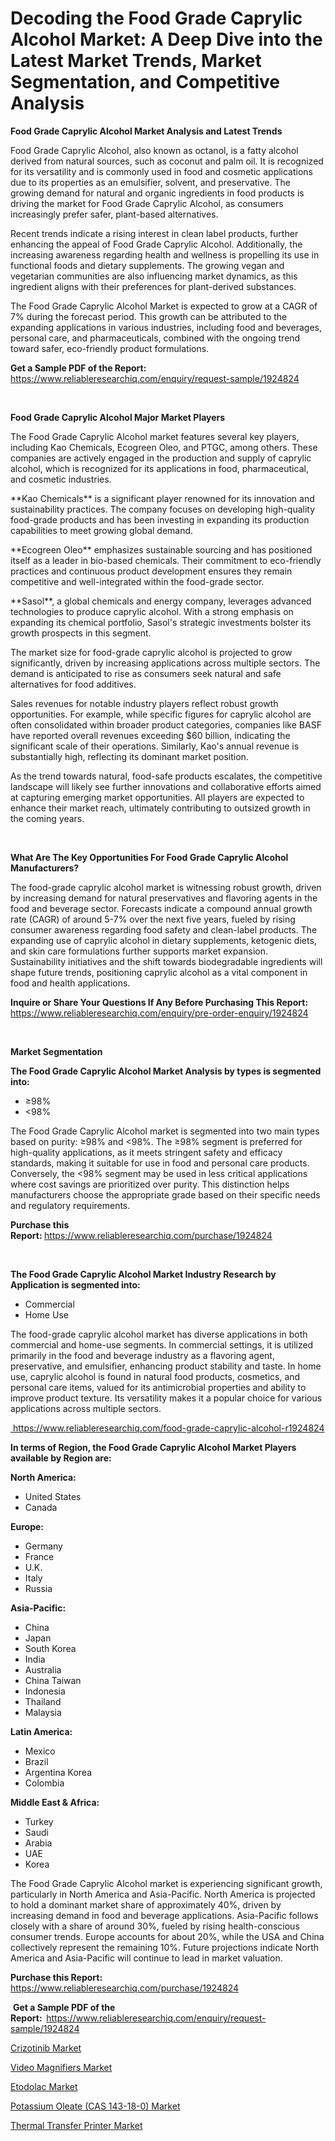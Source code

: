 <p><h1>Decoding the Food Grade Caprylic Alcohol Market: A Deep Dive into the Latest Market Trends, Market Segmentation, and Competitive Analysis</h1></p><p><strong>Food Grade Caprylic Alcohol Market Analysis and Latest Trends</strong></p>
<p><p>Food Grade Caprylic Alcohol, also known as octanol, is a fatty alcohol derived from natural sources, such as coconut and palm oil. It is recognized for its versatility and is commonly used in food and cosmetic applications due to its properties as an emulsifier, solvent, and preservative. The growing demand for natural and organic ingredients in food products is driving the market for Food Grade Caprylic Alcohol, as consumers increasingly prefer safer, plant-based alternatives.</p><p>Recent trends indicate a rising interest in clean label products, further enhancing the appeal of Food Grade Caprylic Alcohol. Additionally, the increasing awareness regarding health and wellness is propelling its use in functional foods and dietary supplements. The growing vegan and vegetarian communities are also influencing market dynamics, as this ingredient aligns with their preferences for plant-derived substances.</p><p>The Food Grade Caprylic Alcohol Market is expected to grow at a CAGR of 7% during the forecast period. This growth can be attributed to the expanding applications in various industries, including food and beverages, personal care, and pharmaceuticals, combined with the ongoing trend toward safer, eco-friendly product formulations.</p></p>
<p><strong>Get a Sample PDF of the Report:&nbsp;</strong> <a href="https://www.reliableresearchiq.com/enquiry/request-sample/1924824?utm_campaign=1577&utm_medium=2&utm_source=Github&utm_content=ia&utm_term=24102024&utm_id=food-grade-caprylic-alcohol">https://www.reliableresearchiq.com/enquiry/request-sample/1924824</a></p>
<p>&nbsp;</p>
<p><strong>Food Grade Caprylic Alcohol Major Market Players</strong></p>
<p><p>The Food Grade Caprylic Alcohol market features several key players, including Kao Chemicals, Ecogreen Oleo, and PTGC, among others. These companies are actively engaged in the production and supply of caprylic alcohol, which is recognized for its applications in food, pharmaceutical, and cosmetic industries.</p><p>**Kao Chemicals** is a significant player renowned for its innovation and sustainability practices. The company focuses on developing high-quality food-grade products and has been investing in expanding its production capabilities to meet growing global demand.</p><p>**Ecogreen Oleo** emphasizes sustainable sourcing and has positioned itself as a leader in bio-based chemicals. Their commitment to eco-friendly practices and continuous product development ensures they remain competitive and well-integrated within the food-grade sector.</p><p>**Sasol**, a global chemicals and energy company, leverages advanced technologies to produce caprylic alcohol. With a strong emphasis on expanding its chemical portfolio, Sasol's strategic investments bolster its growth prospects in this segment.</p><p>The market size for food-grade caprylic alcohol is projected to grow significantly, driven by increasing applications across multiple sectors. The demand is anticipated to rise as consumers seek natural and safe alternatives for food additives.</p><p>Sales revenues for notable industry players reflect robust growth opportunities. For example, while specific figures for caprylic alcohol are often consolidated within broader product categories, companies like BASF have reported overall revenues exceeding $60 billion, indicating the significant scale of their operations. Similarly, Kao's annual revenue is substantially high, reflecting its dominant market position.</p><p>As the trend towards natural, food-safe products escalates, the competitive landscape will likely see further innovations and collaborative efforts aimed at capturing emerging market opportunities. All players are expected to enhance their market reach, ultimately contributing to outsized growth in the coming years.</p></p>
<p>&nbsp;</p>
<p><strong>What Are The Key Opportunities For Food Grade Caprylic Alcohol Manufacturers?</strong></p>
<p><p>The food-grade caprylic alcohol market is witnessing robust growth, driven by increasing demand for natural preservatives and flavoring agents in the food and beverage sector. Forecasts indicate a compound annual growth rate (CAGR) of around 5-7% over the next five years, fueled by rising consumer awareness regarding food safety and clean-label products. The expanding use of caprylic alcohol in dietary supplements, ketogenic diets, and skin care formulations further supports market expansion. Sustainability initiatives and the shift towards biodegradable ingredients will shape future trends, positioning caprylic alcohol as a vital component in food and health applications.</p></p>
<p><strong>Inquire or Share Your Questions If Any Before Purchasing This Report:</strong> <a href="https://www.reliableresearchiq.com/enquiry/pre-order-enquiry/1924824?utm_campaign=1577&utm_medium=2&utm_source=Github&utm_content=ia&utm_term=24102024&utm_id=food-grade-caprylic-alcohol">https://www.reliableresearchiq.com/enquiry/pre-order-enquiry/1924824</a></p>
<p>&nbsp;</p>
<p><strong>Market Segmentation</strong></p>
<p><strong>The Food Grade Caprylic Alcohol Market Analysis by types is segmented into:</strong></p>
<p><ul><li>≥98%</li><li><98%</li></ul></p>
<p><p>The Food Grade Caprylic Alcohol market is segmented into two main types based on purity: ≥98% and <98%. The ≥98% segment is preferred for high-quality applications, as it meets stringent safety and efficacy standards, making it suitable for use in food and personal care products. Conversely, the <98% segment may be used in less critical applications where cost savings are prioritized over purity. This distinction helps manufacturers choose the appropriate grade based on their specific needs and regulatory requirements.</p></p>
<p><strong>Purchase this Report:&nbsp;</strong><a href="https://www.reliableresearchiq.com/purchase/1924824?utm_campaign=1577&utm_medium=2&utm_source=Github&utm_content=ia&utm_term=24102024&utm_id=food-grade-caprylic-alcohol">https://www.reliableresearchiq.com/purchase/1924824</a></p>
<p>&nbsp;</p>
<p><strong>The Food Grade Caprylic Alcohol Market Industry Research by Application is segmented into:</strong></p>
<p><ul><li>Commercial</li><li>Home Use</li></ul></p>
<p><p>The food-grade caprylic alcohol market has diverse applications in both commercial and home-use segments. In commercial settings, it is utilized primarily in the food and beverage industry as a flavoring agent, preservative, and emulsifier, enhancing product stability and taste. In home use, caprylic alcohol is found in natural food products, cosmetics, and personal care items, valued for its antimicrobial properties and ability to improve product texture. Its versatility makes it a popular choice for various applications across multiple sectors.</p></p>
<p><a href="https://www.reliableresearchiq.com/food-grade-caprylic-alcohol-r1924824?utm_campaign=1577&utm_medium=2&utm_source=Github&utm_content=ia&utm_term=24102024&utm_id=food-grade-caprylic-alcohol">&nbsp;https://www.reliableresearchiq.com/food-grade-caprylic-alcohol-r1924824</a></p>
<p><strong>In terms of Region, the Food Grade Caprylic Alcohol Market Players available by Region are:</strong></p>
<p>
    <p> <strong> North America: </strong>
        <ul>
            <li>United States</li>
            <li>Canada</li>
        </ul>
        </p> 
    <p> <strong> Europe: </strong>
        <ul>
            <li>Germany</li>
            <li>France</li>
            <li>U.K.</li>
            <li>Italy</li>
            <li>Russia</li>
        </ul>
        </p> 
    <p> <strong> Asia-Pacific: </strong>
        <ul>
            <li>China</li>
            <li>Japan</li>
            <li>South Korea</li>
            <li>India</li>
            <li>Australia</li>
            <li>China Taiwan</li>
            <li>Indonesia</li>
            <li>Thailand</li>
            <li>Malaysia</li>
        </ul>
        </p> 
    <p> <strong> Latin America: </strong>
        <ul>
            <li>Mexico</li>
            <li>Brazil</li>
            <li>Argentina Korea</li>
            <li>Colombia</li>
        </ul>
        </p> 
    <p> <strong> Middle East & Africa: </strong>
        <ul>
            <li>Turkey</li>
            <li>Saudi</li>
            <li>Arabia</li>
            <li>UAE</li>
            <li>Korea</li>
        </ul>
    </p>
    </p>
<p><p>The Food Grade Caprylic Alcohol market is experiencing significant growth, particularly in North America and Asia-Pacific. North America is projected to hold a dominant market share of approximately 40%, driven by increasing demand in food and beverage applications. Asia-Pacific follows closely with a share of around 30%, fueled by rising health-conscious consumer trends. Europe accounts for about 20%, while the USA and China collectively represent the remaining 10%. Future projections indicate North America and Asia-Pacific will continue to lead in market valuation.</p></p>
<p><strong>Purchase this Report: </strong><a href="https://www.reliableresearchiq.com/purchase/1924824?utm_campaign=1577&utm_medium=2&utm_source=Github&utm_content=ia&utm_term=24102024&utm_id=food-grade-caprylic-alcohol">https://www.reliableresearchiq.com/purchase/1924824</a></p>
<p>&nbsp;<strong>Get a Sample PDF of the Report:&nbsp;&nbsp;</strong><a href="https://www.reliableresearchiq.com/enquiry/request-sample/1924824?utm_campaign=1577&utm_medium=2&utm_source=Github&utm_content=ia&utm_term=24102024&utm_id=food-grade-caprylic-alcohol">https://www.reliableresearchiq.com/enquiry/request-sample/1924824</a></p>
<p><strong></strong></p>
<p><p><a href="https://www.linkedin.com/pulse/exploring-crizotinib-market-dynamics-global-trends-future-tvjwe?utm_campaign=1577&utm_medium=2&utm_source=Github&utm_content=ia&utm_term=24102024&utm_id=food-grade-caprylic-alcohol">Crizotinib Market</a></p><p><a href="https://issuu.com/reportprime-2/docs/video-magnifiers-market-size-2030.p_35e562294fec46?utm_campaign=1577&utm_medium=2&utm_source=Github&utm_content=ia&utm_term=24102024&utm_id=food-grade-caprylic-alcohol">Video Magnifiers Market</a></p><p><a href="https://www.linkedin.com/pulse/etodolac-industry-analysis-report-market-size-share-rj3ye?utm_campaign=1577&utm_medium=2&utm_source=Github&utm_content=ia&utm_term=24102024&utm_id=food-grade-caprylic-alcohol">Etodolac Market</a></p><p><a href="https://github.com/elizabethdagraca/Market-Research-Report-List-5/blob/main/potassium-oleate-cas-143-18-0-market.md?utm_campaign=1577&utm_medium=2&utm_source=Github&utm_content=ia&utm_term=24102024&utm_id=food-grade-caprylic-alcohol">Potassium Oleate (CAS 143-18-0) Market</a></p><p><a href="https://issuu.com/reportprime-2/docs/thermal-transfer-printer-market-siz_dd7521542ebfa3?utm_campaign=1577&utm_medium=2&utm_source=Github&utm_content=ia&utm_term=24102024&utm_id=food-grade-caprylic-alcohol">Thermal Transfer Printer Market</a></p></p>